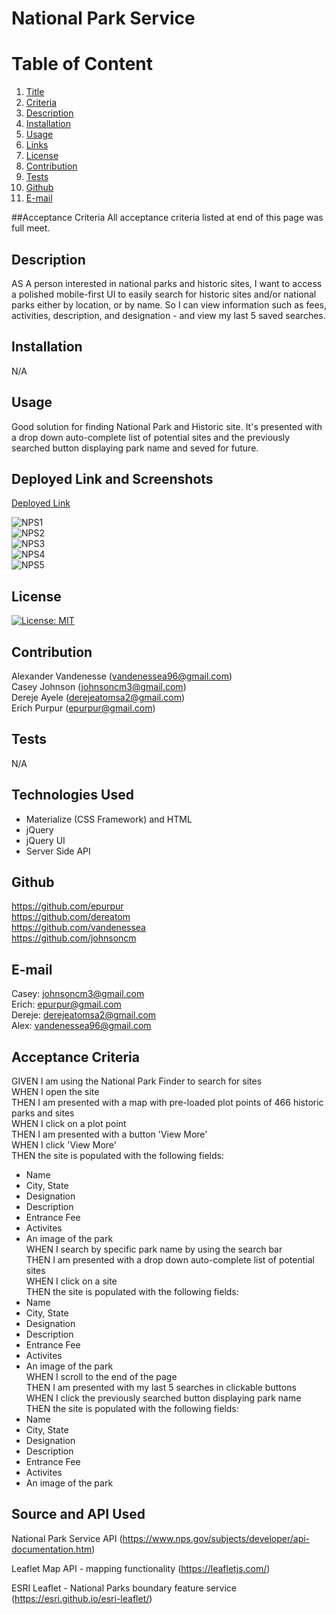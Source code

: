 # National Park Service
  
  # Table of Content
  1. [Title](#Title)
  2. [Criteria](#Criteria)
  3. [Description](#Description)
  4. [Installation](#Installation)
  5. [Usage](#Usage)
  6. [Links](#Links)
  7. [License](#License)
  8. [Contribution](#Contribution)
  9. [Tests](#Tests)
  10. [Github](#Github)
  11. [E-mail](#Email)  
  
  ##Acceptance Criteria
  All acceptance criteria listed at end of this page was full meet.

  ## Description
AS A person interested in national parks and historic sites, I want to access a polished mobile-first UI to easily search for historic sites and/or national parks either by location, or by name. So I can view information such as fees, activities, description, and designation - and view my last 5 saved searches.
  
  ## Installation
  N/A
  
  ## Usage
Good solution for finding National Park and Historic site. It's presented with a drop down auto-complete list of potential sites and the previously searched button displaying park name and seved for future.

  ## Deployed Link and Screenshots
  [Deployed Link](https://epurpur.github.io/NationalParkService/)<br>

![NPS1](https://user-images.githubusercontent.com/77940481/123989391-dbbf4800-d996-11eb-82b5-43db4258cc5d.png)<br> 
![NPS2](https://user-images.githubusercontent.com/77940481/123989423-e11c9280-d996-11eb-99be-05c01a6cd9d1.png)<br> 
![NPS3](https://user-images.githubusercontent.com/77940481/123989429-e37eec80-d996-11eb-8fbe-639c3c9716e3.png)<br>
![NPS4](https://user-images.githubusercontent.com/77940481/123989447-e7127380-d996-11eb-9e8a-939fe7ea0a9d.png)<br>
![NPS5](https://user-images.githubusercontent.com/77940481/123989460-e974cd80-d996-11eb-99e6-6207fe1a807d.png)<br>
  
  ## License
  [![License: MIT](https://img.shields.io/badge/License-MIT-yellow.svg)](https://opensource.org/licenses/MIT)
  
  ## Contribution
  Alexander Vandenesse (vandenessea96@gmail.com)<br> Casey Johnson (johnsoncm3@gmail.com)<br> Dereje Ayele (derejeatomsa2@gmail.com)<br> Erich Purpur (epurpur@gmail.com)<br>
  
  ## Tests
  N/A

  ## Technologies Used
  * Materialize (CSS Framework) and HTML<br>
  * jQuery<br>
  * jQuery UI<br>
  * Server Side API<br>

  ## Github
  https://github.com/epurpur<br> https://github.com/dereatom<br> https://github.com/vandenessea<br> https://github.com/johnsoncm<br>
  
  ## E-mail
  Casey: johnsoncm3@gmail.com<br> Erich: epurpur@gmail.com<br> Dereje: derejeatomsa2@gmail.com<br> Alex: vandenessea96@gmail.com<br>

  ## Acceptance Criteria

GIVEN I am using the National Park Finder to search for sites<br>
WHEN I open the site<br>
THEN I am presented with a map with pre-loaded plot points of 466 historic parks and sites<br>
WHEN I click on a plot point<br>
THEN I am presented with a button 'View More'<br>
WHEN I click 'View More'<br> 
THEN the site is populated with the following fields:<br>
* Name<br>
* City, State<br>
* Designation<br>
* Description<br>
* Entrance Fee<br>
* Activites<br>
* An image of the park<br>
WHEN I search by specific park name by using the search bar<br>
THEN I am presented with a drop down auto-complete list of potential sites<br>
WHEN I click on a site<br>
THEN the site is populated with the following fields:<br>
* Name<br>
* City, State<br>
* Designation<br>
* Description<br>
* Entrance Fee<br>
* Activites<br>
* An image of the park<br>
WHEN I scroll to the end of the page<br>
THEN I am presented with my last 5 searches in clickable buttons<br>
WHEN I click the previously searched button displaying park name<br>
THEN the site is populated with the following fields:<br>
* Name<br>
* City, State<br>
* Designation<br>
* Description<br>
* Entrance Fee<br>
* Activites<br>
* An image of the park<br>

## Source and API Used
National Park Service API (https://www.nps.gov/subjects/developer/api-documentation.htm)
    
Leaflet Map API - mapping functionality (https://leafletjs.com/)
    
ESRI Leaflet - National Parks boundary feature service (https://esri.github.io/esri-leaflet/)

